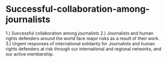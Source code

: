 # Successful-collaboration-among-journalists
1.) Successful collaboration among journalists
2.) Journalists and human rights defenders around the world face major risks as a result of their work.
3.) Urgent responses of international solidarity for Journalists and human rights defenders at risk through our international and regional networks, and our active membership.

